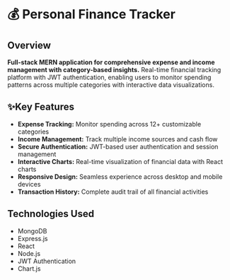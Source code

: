 # 💰 Personal Finance Tracker
## Overview
**Full-stack MERN application for comprehensive expense and income management with category-based insights.** Real-time financial tracking platform with JWT authentication, enabling users to monitor spending patterns across multiple categories with interactive data visualizations.

## ✨Key Features
- **Expense Tracking:** Monitor spending across 12+ customizable categories
- **Income Management:** Track multiple income sources and cash flow
- **Secure Authentication:** JWT-based user authentication and session management
- **Interactive Charts:** Real-time visualization of financial data with React charts
- **Responsive Design:** Seamless experience across desktop and mobile devices
- **Transaction History:** Complete audit trail of all financial activities

## Technologies Used
- MongoDB
- Express.js
- React
- Node.js
- JWT Authentication
- Chart.js
